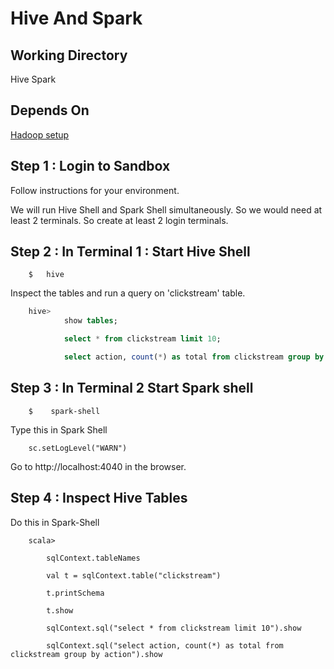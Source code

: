 # Hive And Spark

## Working Directory
Hive Spark

## Depends On
[Hadoop setup](../hadoop-setup/README.md)

## Step 1 : Login to Sandbox
Follow instructions for your environment.

We will run Hive Shell and Spark Shell simultaneously.  So we would need at least 2 terminals.  So create at least 2 login terminals.


## Step 2 : In Terminal 1 : Start Hive Shell
```
    $   hive
```

Inspect the tables and run a query on 'clickstream' table.

```sql
    hive>
            show tables;

            select * from clickstream limit 10;

            select action, count(*) as total from clickstream group by action;
```


## Step 3 : In Terminal 2 Start Spark shell

```
    $    spark-shell
```

Type this in Spark Shell
```
    sc.setLogLevel("WARN")
```

Go to http://localhost:4040 in the browser.


## Step 4 : Inspect Hive Tables
Do this in Spark-Shell

```
    scala>

        sqlContext.tableNames

        val t = sqlContext.table("clickstream")

        t.printSchema

        t.show

        sqlContext.sql("select * from clickstream limit 10").show

        sqlContext.sql("select action, count(*) as total from clickstream group by action").show
```

